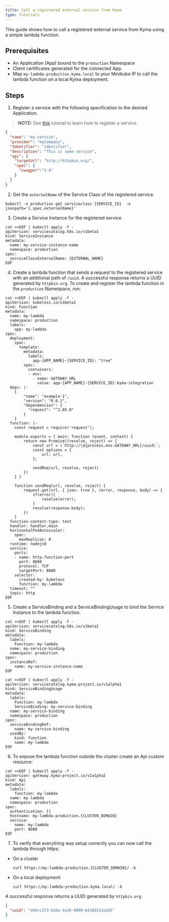 ```yaml
---
title: Call a registered external service from Kyma
type: Tutorials
---
```


This guide shows how to call a registered external service from Kyma using a simple lambda function.


## Prerequisites

- An Application (App) bound to the `production` Namespace
- Client certificates generated for the connected App.
- Map `my-lambda-production.kyma.local` to your Minikube IP to call the lambda function on a local Kyma deployment.


## Steps

1. Register a service with the following specification to the desired Application.
>**NOTE:** See [this](#tutorials-register-a-service) tutorial to learn how to register a service.
```json
{
  "name": "my-service",
  "provider": "myCompany",
  "Identifier": "identifier",
  "description": "This is some service",
  "api": {
    "targetUrl": "http://httpbin.org/",
    "spec": {
      "swagger":"2.0"
    }
  }
}
```

2. Get the `externalName` of the Service Class of the registered service.
```
kubectl -n production get serviceclass {SERVICE_ID}  -o jsonpath='{.spec.externalName}'
```

3. Create a Service Instance for the registered service.
```
cat <<EOF | kubectl apply -f -
apiVersion: servicecatalog.k8s.io/v1beta1
kind: ServiceInstance
metadata:
  name: my-service-instance-name
  namespace: production
spec:
  serviceClassExternalName: {EXTERNAL_NAME}
EOF
```

4. Create a lambda function that sends a request to the registered service with an additional path of `/uuid`. A successful response returns a UUID generated by `httpbin.org`. To create and register the lambda function in the `production` Namespace, run:
```
cat <<EOF | kubectl apply -f -
apiVersion: kubeless.io/v1beta1
kind: Function
metadata:
  name: my-lambda
  namespace: production
  labels:
    app: my-lambda
spec:
  deployment:
    spec:
      template:
        metadata:
          labels:
            app-{APP_NAME}-{SERVICE_ID}: "true"
        spec:
          containers:
          - env:
            - name: GATEWAY_URL
              value: app-{APP_NAME}-{SERVICE_ID}.kyma-integration
  deps: |-
    {
        "name": "example-1",
        "version": "0.0.1",
        "dependencies": {
          "request": "^2.85.0"
        }
    }
  function: |-
    const request = require('request');

    module.exports = { main: function (event, context) {
        return new Promise((resolve, reject) => {
            const url = \`http://\${process.env.GATEWAY_URL}/uuid\`;
            const options = {
                url: url,
            };

            sendReq(url, resolve, reject)
        })
    } }

    function sendReq(url, resolve, reject) {
        request.get(url, { json: true }, (error, response, body) => {
            if(error){
                resolve(error);
            }
            resolve(response.body);
        })
    }
  function-content-type: text
  handler: handler.main
  horizontalPodAutoscaler:
    spec:
      maxReplicas: 0
  runtime: nodejs8
  service:
    ports:
    - name: http-function-port
      port: 8080
      protocol: TCP
      targetPort: 8080
    selector:
      created-by: kubeless
      function: my-lambda
  timeout: ""
  topic: http
EOF
```

5. Create a ServiceBinding and a ServiceBindingUsage to bind the Service Instance to the lambda function.

```
cat <<EOF | kubectl apply -f -
apiVersion: servicecatalog.k8s.io/v1beta1
kind: ServiceBinding
metadata:
  labels:
    Function: my-lambda
  name: my-service-binding
  namespace: production
spec:
  instanceRef:
    name: my-service-instance-name
EOF
```

```
cat <<EOF | kubectl apply -f -
apiVersion: servicecatalog.kyma-project.io/v1alpha1
kind: ServiceBindingUsage
metadata:
  labels:
    Function: my-lambda
    ServiceBinding: my-service-binding
  name: my-service-binding
  namespace: production
spec:
  serviceBindingRef:
    name: my-service-binding
  usedBy:
    kind: function
    name: my-lambda
EOF
```

6. To expose the lambda function outside the cluster create an Api custom resource:
```
cat <<EOF | kubectl apply -f -
apiVersion: gateway.kyma-project.io/v1alpha2
kind: Api
metadata:
  labels:
    function: my-lambda
  name: my-lambda
  namespace: production
spec:
  authentication: []
  hostname: my-lambda-production.{CLUSTER_DOMAIN}
  service:
    name: my-lambda
    port: 8080
EOF
```

7. To verify that everything was setup correctly you can now call the lambda through https:
  - On a cluster
    ```
    curl https://my-lambda-production.{CLUSTER_DOMAIN}/ -k
    ```
  - On a local deployment:
    ```
    curl https://my-lambda-production.kyma.local/ -k
    ```

A successful response returns a UUID generated by `httpbin.org`:
```json
{
  "uuid": "d44cc373-b26e-4a36-9890-6418d131a285"
}
```
